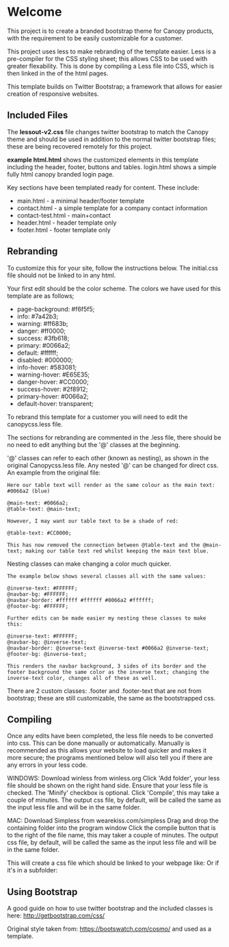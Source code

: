 # Welcome

This project is to create a branded bootstrap theme for Canopy products, with the requirement to be easily customizable for a customer.

This project uses less to make rebranding of the template easier. Less is a pre-compiler for the CSS styling sheet; this allows CSS to be used with greater flexability. This is done by compiling a Less file into CSS, which is then linked in the <head> of the html pages.

This template builds on Twitter Bootstrap; a framework that allows for easier creation of responsive websites.

## Included Files

The **lessout-v2.css** file changes twitter bootstrap to match the Canopy theme and should be used in addition to the normal twitter bootstrap files; these are being recovered remotely for this project.

**example html.html**  shows the customized elements in this template including the header, footer, buttons and tables.
login.html shows a simple fully html canopy branded login page.

Key sections have been templated ready for content.
These include:
*	main.html - a minimal header/footer template
*	contact.html - a simple template for a company contact information
*	contact-test.html - main+contact
*	header.html - header template only
*	footer.html - footer template only


## Rebranding

To customize this for your site, follow the instructions below. The initial.css file should not be linked to in any html.

Your first edit should be the color scheme.
The colors we have used for this template are as follows;

* page-background: #f6f5f5;
* info: #7a42b3;
* warning: #ff683b;
* danger: #ff0000;
* success: #3fb618;
* primary: #0066a2;
* default: #ffffff;
* disabled: #000000;
* info-hover: #583081;
* warning-hover: #E65E35;
* danger-hover: #CC0000;
* success-hover: #2f8912;
* primary-hover: #0066a2;
* default-hover: transparent;

To rebrand this template for a customer you will need to edit the canopycss.less file.

The sections for rebranding are commented in the .less file, there should be no need to edit anything but the '@' classes at the beginning.

'@' classes can refer to each other (known as nesting), as shown in the original Canopycss.less file. Any nested '@' can be changed for direct css.
An example from the original file:

	Here our table text will render as the same colour as the main text: #0066a2 (blue)

	@main-text: #0066a2;
	@table-text: @main-text;

	However, I may want our table text to be a shade of red:

	@table-text: #CC0000;

	This has now removed the connection between @table-text and the @main-text; making our table text red whilst keeping the main text blue. 


Nesting classes can make changing a color much quicker.

	The example below shows several classes all with the same values:

	@inverse-text: #FFFFFF;
	@navbar-bg: #FFFFFF;
	@navbar-border: #ffffff #ffffff #0066a2 #ffffff;
	@footer-bg: #FFFFFF;

	Further edits can be made easier my nesting these classes to make this:

	@inverse-text: #FFFFFF;
	@navbar-bg: @inverse-text;
	@navbar-border: @inverse-text @inverse-text #0066a2 @inverse-text;
	@footer-bg: @inverse-text;

	This renders the navbar background, 3 sides of its border and the footer background the same color as the inverse text; changing the inverse-text color, changes all of these as well.


There are 2 custom classes: .footer and .footer-text that are not from bootstrap; these are still customizable, the same as the bootstrapped css. 

## Compiling

Once any edits have been completed, the less file needs to be converted into css. This can be done manually or automatically. 
Manually is recommended as this allows your website to load quicker and makes it more secure; the programs mentioned below will also tell you if there are any errors in your less code.

WINDOWS: 
	Download winless from winless.org
	Click 'Add folder', your less file should be shown on the right hand side.
	Ensure that your less file is checked.
	The 'Minify' checkbox is optional.
	Click 'Compile', this may take a couple of minutes.
	The output css file, by default, will be called the same as the input less file and will be in the same folder.

MAC:
	Download Simpless from wearekiss.com/simpless
	Drag and drop the containing folder into the program window
	Click the compile button that is to the right of the file name, this may taker a couple of minutes.
	The output css file, by default, will be called the same as the input less file and will be in the same folder.

This will create a css file which should be linked to your webpage like:
	<link rel="stylesheet" href="file.css">
Or if it's in a subfolder:
	<link rel="stylesheet" href="folder/file.css">

## Using Bootstrap

A good guide on how to use twitter bootstrap and the included classes is here: http://getbootstrap.com/css/

Original style taken from: https://bootswatch.com/cosmo/ and used as a template.
